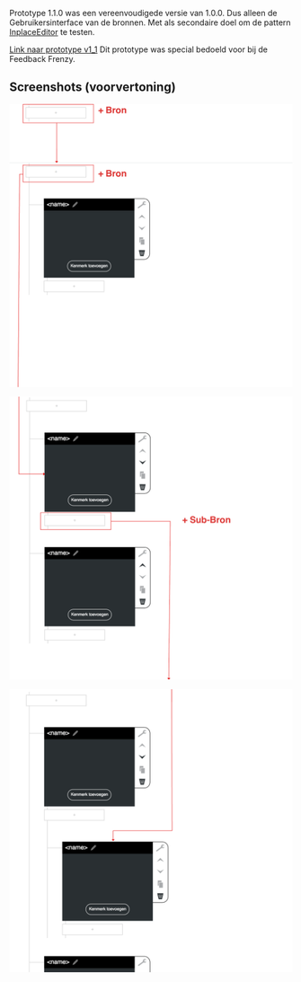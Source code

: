 
Prototype 1.1.0 was een vereenvoudigede versie van 1.0.0. Dus alleen de Gebruikersinterface van de bronnen. Met als secondaire doel om de pattern [InplaceEditor](http://ui-patterns.com/patterns/InplaceEditor) te testen.

[Link naar prototype v1_1](https://oege.ie.hva.nl/~essenj004/FTM/blauwdruk/input/v1.1.0/)
Dit prototype was special bedoeld voor bij de Feedback Frenzy.



## Screenshots (voorvertoning)

![Stap 1](content/bron-prototype-preview.png)

![Stap 2](content/bron-prototype-preview2.png)

![Stap 3](content/bron-prototype-preview3.png)